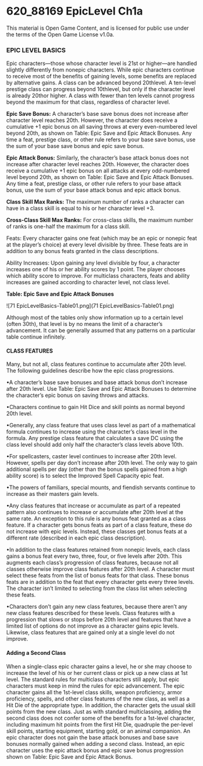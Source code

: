 # 620_88169 EpicLevel Ch1a

This material is Open Game Content, and is licensed for public use under the terms of the Open Game License v1.0a.

### EPIC LEVEL BASICS





Epic characters—those whose character level is 21st or higher—are handled slightly differently from nonepic characters. While epic characters continue to receive most of the benefits of gaining levels, some benefits are replaced by alternative gains. A class can be advanced beyond 20thlevel. A ten-level prestige class can progress beyond 10thlevel, but only if the character level is already 20thor higher. A class with fewer than ten levels cannot progress beyond the maximum for that class, regardless of character level.





**Epic Save Bonus:** A character’s base save bonus does not increase after character level reaches 20th. However, the character does receive a cumulative +1 epic bonus on all saving throws at every even-numbered level beyond 20th, as shown on Table: Epic Save and Epic Attack Bonuses. Any time a feat, prestige class, or other rule refers to your base save bonus, use the sum of your base save bonus and epic save bonus.





**Epic Attack Bonus:** Similarly, the character’s base attack bonus does not increase after character level reaches 20th. However, the character does receive a cumulative +1 epic bonus on all attacks at every odd-numbered level beyond 20th, as shown on Table: Epic Save and Epic Attack Bonuses. Any time a feat, prestige class, or other rule refers to your base attack bonus, use the sum of your base attack bonus and epic attack bonus.





**Class Skill Max Ranks:** The maximum number of ranks a character can have in a class skill is equal to his or her character level +3.





**Cross-Class Skill Max Ranks:** For cross-class skills, the maximum number of ranks is one-half the maximum for a class skill.

Feats: Every character gains one feat (which may be an epic or nonepic feat at the player’s choice) at every level divisible by three. These feats are in addition to any bonus feats granted in the class descriptions.

Ability Increases: Upon gaining any level divisible by four, a character increases one of his or her ability scores by 1 point. The player chooses which ability score to improve. For multiclass characters, feats and ability increases are gained according to character level, not class level.





**Table: Epic Save and Epic Attack Bonuses** 





































































![71 EpicLevelBasics-Table01.png](71 EpicLevelBasics-Table01.png)





Although most of the tables only show information up to a certain level (often 30th), that level is by no means the limit of a character’s advancement. It can be generally assumed that any patterns on a particular table continue infinitely.





#### CLASS FEATURES

Many, but not all, class features continue to accumulate after 20th level. The following guidelines describe how the epic class progressions.





•A character’s base save bonuses and base attack bonus don’t increase after 20th level. Use Table: Epic Save and Epic Attack Bonuses to determine the character’s epic bonus on saving throws and attacks.

•Characters continue to gain Hit Dice and skill points as normal beyond 20th level.

•Generally, any class feature that uses class level as part of a mathematical formula continues to increase using the character’s class level in the formula. Any prestige class feature that calculates a save DC using the class level should add only half the character’s class levels above 10th.

•For spellcasters, caster level continues to increase after 20th level. However, spells per day don’t increase after 20th level. The only way to gain additional spells per day (other than the bonus spells gained from a high ability score) is to select the Improved Spell Capacity epic feat.

•The powers of familiars, special mounts, and fiendish servants continue to increase as their masters gain levels.

•Any class features that increase or accumulate as part of a repeated pattern also continues to increase or accumulate after 20th level at the same rate. An exception to this rule is any bonus feat granted as a class feature. If a character gets bonus feats as part of a class feature, these do not increase with epic levels. Instead, these classes get bonus feats at a different rate (described in each epic class description).

•In addition to the class features retained from nonepic levels, each class gains a bonus feat every two, three, four, or five levels after 20th. This augments each class’s progression of class features, because not all classes otherwise improve class features after 20th level. A character must select these feats from the list of bonus feats for that class. These bonus feats are in addition to the feat that every character gets every three levels. The character isn’t limited to selecting from the class list when selecting these feats.

•Characters don’t gain any new class features, because there aren’t any new class features described for these levels. Class features with a progression that slows or stops before 20th level and features that have a limited list of options do not improve as a character gains epic levels. Likewise, class features that are gained only at a single level do not improve.





#### Adding a Second Class

When a single-class epic character gains a level, he or she may choose to increase the level of his or her current class or pick up a new class at 1st level. The standard rules for multiclass characters still apply, but epic characters must keep in mind the rules for epic advancement. The epic character gains all the 1st-level class skills, weapon proficiency, armor proficiency, spells, and other class features of the new class, as well as a Hit Die of the appropriate type. In addition, the character gets the usual skill points from the new class. Just as with standard multiclassing, adding the second class does not confer some of the benefits for a 1st-level character, including maximum hit points from the first Hit Die, quadruple the per-level skill points, starting equipment, starting gold, or an animal companion. An epic character does not gain the base attack bonuses and base save bonuses normally gained when adding a second class. Instead, an epic character uses the epic attack bonus and epic save bonus progression shown on Table: Epic Save and Epic Attack Bonus.

